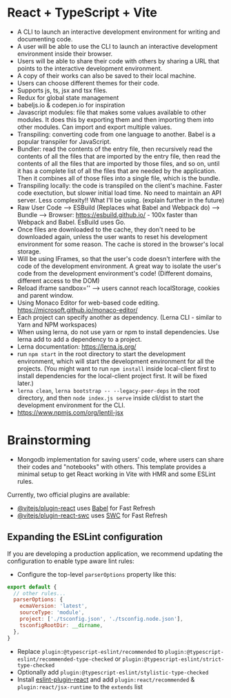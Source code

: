 # React + TypeScript + Vite
- A CLI to launch an interactive development environment for writing and documenting code.
- A user will be able to use the CLI to launch an interactive development environment inside their browser.
- Users will be able to share their code with others by sharing a URL that points to the interactive development environment.
- A copy of their works can also be saved to their local machine.
- Users can choose different themes for their code.
- Supports js, ts, jsx and tsx files.
- Redux for global state management
- babeljs.io & codepen.io for inspiration
- Javascript modules: file that makes some values available to other modules. It does this by exporting them and then importing them into other modules. Can import and export multiple values.
- Transpiling: converting code from one language to another. Babel is a popular transpiler for JavaScript.
- Bundler: read the contents of the entry file, then recursively read the contents of all the files that are imported by the entry file, then read the contents of all the files that are imported by those files, and so on, until it has a complete list of all the files that are needed by the application. Then it combines all of those files into a single file, which is the bundle.
- Transpiling locally: the code is transpiled on the client's machine. Faster code exectution, but slower initial load time. No need to maintain an API server. Less complexity!! What I'll be using. (explain further in the future)
- Raw User Code --> ESBuild (Replaces what Babel and Webpack do) --> Bundle --> Browser: https://esbuild.github.io/ - 100x faster than Webpack and Babel. EsBuild uses Go.
- Once files are downloaded to the cache, they don't need to be downloaded again, unless the user wants to reset his development environment for some reason. The cache is stored in the browser's local storage. 
- Will be using IFrames, so that the user's code doesn't interfere with the code of the development environment. A great way to isolate the user's code from the development environment's code! (Different domains, different access to the DOM)
- Reload iframe sandbox='' --> users cannot reach localStorage, cookies and parent window.
- Using Monaco Editor for web-based code editing. https://microsoft.github.io/monaco-editor/
- Each project can specify another as dependency. (Lerna CLI - similar to Yarn and NPM workspaces)
- When using lerna, do not use yarn or npm to install dependencies. Use lerna add <package-name> to add a dependency to a project.
- Lerna documentation: https://lerna.js.org/
- run `npm start` in the root directory to start the development environment, which will start the development environment for all the projects. (You might want to run `npm install` inside local-client first to install dependencies for the local-client project first. It will be fixed later.)
-  `lerna clean`, `lerna bootstrap -- --legacy-peer-deps` in the root directory, and then `node index.js serve` inside cli/dist to start the development environment for the CLI.
- https://www.npmjs.com/org/lentil-jsx

# Brainstorming
- Mongodb implementation for saving users' code, where users can share their codes and "notebooks" with others. 
This template provides a minimal setup to get React working in Vite with HMR and some ESLint rules.

Currently, two official plugins are available:

- [@vitejs/plugin-react](https://github.com/vitejs/vite-plugin-react/blob/main/packages/plugin-react/README.md) uses [Babel](https://babeljs.io/) for Fast Refresh
- [@vitejs/plugin-react-swc](https://github.com/vitejs/vite-plugin-react-swc) uses [SWC](https://swc.rs/) for Fast Refresh

## Expanding the ESLint configuration

If you are developing a production application, we recommend updating the configuration to enable type aware lint rules:

- Configure the top-level `parserOptions` property like this:

```js
export default {
  // other rules...
  parserOptions: {
    ecmaVersion: 'latest',
    sourceType: 'module',
    project: ['./tsconfig.json', './tsconfig.node.json'],
    tsconfigRootDir: __dirname,
  },
}
```

- Replace `plugin:@typescript-eslint/recommended` to `plugin:@typescript-eslint/recommended-type-checked` or `plugin:@typescript-eslint/strict-type-checked`
- Optionally add `plugin:@typescript-eslint/stylistic-type-checked`
- Install [eslint-plugin-react](https://github.com/jsx-eslint/eslint-plugin-react) and add `plugin:react/recommended` & `plugin:react/jsx-runtime` to the `extends` list
